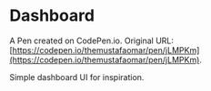 # Dashboard

A Pen created on CodePen.io. Original URL: [https://codepen.io/themustafaomar/pen/jLMPKm](https://codepen.io/themustafaomar/pen/jLMPKm).

Simple dashboard UI for inspiration.
